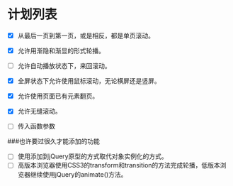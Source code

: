 ﻿# 计划列表

- [x] 从最后一页到第一页，或是相反，都是单页滚动。
- [x] 允许用渐隐和渐显的形式轮播。
- [ ] 允许自动播放状态下，来回滚动。
- [x] 全屏状态下允许使用鼠标滚动，无论横屏还是竖屏。
- [x] 允许使用页面已有元素翻页。
- [x] 允许无缝滚动。
- [ ] 传入函数参数


###也许要过很久才能添加的功能
- [ ] 使用添加到jQuery原型的方式取代对象实例化的方式。
- [ ] 高版本浏览器使用CSS3的transform和transition的方法完成轮播，低版本浏览器继续使用jQuery的animate()方法。